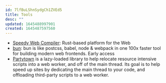 ```yaml
---
id: 7lfBuLShnSydgCh1ZVEd5
title: Tools
desc: ""
updated: 1645488997901
created: 1645487597560
---
```


- [Speedy Web Compiler](https://swc.rs/): Rust-based platform for the Web
- [bun](https://bun.sh/): bun is like postcss, babel, node & webpack in one 100x faster tool for building modern web frontends. Early access
- [Partytown](https://github.com/BuilderIO/partytown) is a lazy-loaded library to help relocate resource intensive scripts into a web worker, and off of the main thread. Its goal is to help speed up sites by dedicating the main thread to your code, and offloading third-party scripts to a web worker.
